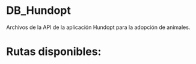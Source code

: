 # DB_Hundopt

Archivos de la API de la aplicación Hundopt para la adopción de animales.

# Rutas disponibles:

  
